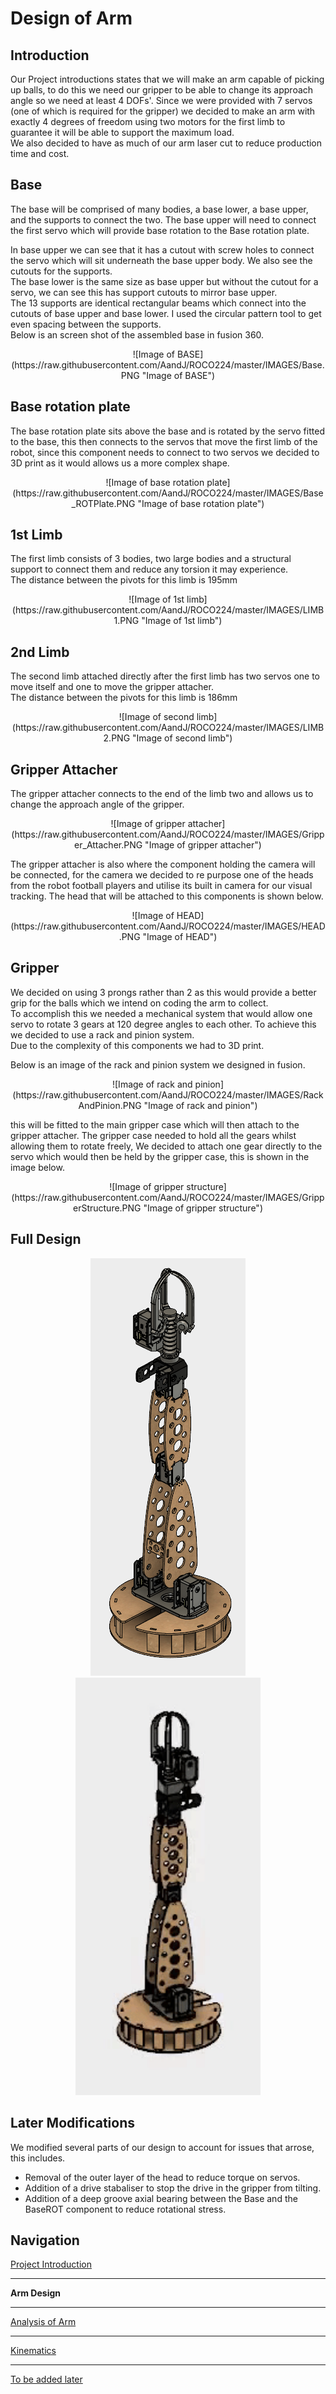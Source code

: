 # Design of Arm  

## Introduction 
 
Our Project introductions states that we will make an arm capable of picking up balls, to do this we need our gripper to be able to change its approach angle so we need at least 4 DOFs'. Since we were provided with 7 servos (one of which is required for the gripper) we decided to make an arm with exactly 4 degrees of freedom using two motors for the first limb to guarantee it will be able to support the maximum load.  
We also decided to have as much of our arm laser cut to reduce production time and cost.  

## Base

The base will be comprised of many bodies, a base lower, a base upper, and the supports to connect the two. The base upper will need to connect the first servo which will provide base rotation to the Base rotation plate.  

In base upper we can see that it has a cutout with screw holes to connect the servo which will sit underneath the base upper body. We also see the cutouts for the supports.  
The base lower is the same size as base upper but without the cutout for a servo, we can see this has support cutouts to mirror base upper.  
The 13 supports are identical rectangular beams which connect into the cutouts of base upper and base lower. I used the circular pattern tool to get even spacing between the supports.  
Below is an screen shot of the assembled base in fusion 360.  

<p align="center">
![Image of BASE](https://raw.githubusercontent.com/AandJ/ROCO224/master/IMAGES/Base.PNG "Image of BASE")  
</p>

## Base rotation plate

The base rotation plate sits above the base and is rotated by the servo fitted to the base, this then connects to the servos that move the first limb of the robot, since this component needs to connect to two servos we decided to 3D print as it would allows us a more complex shape.  

<p align="center">
![Image of base rotation plate](https://raw.githubusercontent.com/AandJ/ROCO224/master/IMAGES/Base_ROTPlate.PNG "Image of base rotation plate")  
</p>

## 1st Limb

The first limb consists of 3 bodies, two large bodies and a structural support to connect them and reduce any torsion it may experience.  
The distance between the pivots for this limb is 195mm  

<p align="center">
![Image of 1st limb](https://raw.githubusercontent.com/AandJ/ROCO224/master/IMAGES/LIMB1.PNG "Image of 1st limb")  
</p>

## 2nd Limb

The second limb attached directly after the first limb has two servos one to move itself and one to move the gripper attacher.  
The distance between the pivots for this limb is 186mm  

<p align="center">
![Image of second limb](https://raw.githubusercontent.com/AandJ/ROCO224/master/IMAGES/LIMB2.PNG "Image of second limb")
</p>

## Gripper Attacher

The gripper attacher connects to the end of the limb two and allows us to change the approach angle of the gripper.  

<p align="center">
![Image of gripper attacher](https://raw.githubusercontent.com/AandJ/ROCO224/master/IMAGES/Gripper_Attacher.PNG "Image of gripper attacher")  
</p>

The gripper attacher is also where the component holding the camera will be connected, for the camera we decided to re purpose one of the heads from the robot football players and utilise its built in camera for our visual tracking. The head that will be attached to this components is shown below.  

<p align="center">
![Image of HEAD](https://raw.githubusercontent.com/AandJ/ROCO224/master/IMAGES/HEAD.PNG "Image of HEAD")  
</p>

## Gripper

We decided on using 3 prongs rather than 2 as this would provide a better grip for the balls which we intend on coding the arm to collect.  
To accomplish this we needed a mechanical system that would allow one servo to rotate 3 gears at 120 degree angles to each other. To achieve this we decided to use a rack and pinion system.  
Due to the complexity of this components we had to 3D print.  

Below is an image of the rack and pinion system we designed in fusion.  

<p align="center">
![Image of rack and pinion](https://raw.githubusercontent.com/AandJ/ROCO224/master/IMAGES/RackAndPinion.PNG "Image of rack and pinion")  
</p>

this will be fitted to the main gripper case which will then attach to the gripper attacher. The gripper case needed to hold all the gears whilst allowing them to rotate freely, We decided to attach one gear directly to the servo which would then be held by the gripper case, this is shown in the image below.  

<p align="center">
![Image of gripper structure](https://raw.githubusercontent.com/AandJ/ROCO224/master/IMAGES/GripperStructure.PNG "Image of gripper structure")  
</p>

## Full Design

<p align="center">
<img src="https://raw.githubusercontent.com/AandJ/ROCO224/master/IMAGES/FULL.PNG"/> <img src="https://raw.githubusercontent.com/AandJ/ROCO224/master/IMAGES/FULL_animated.gif" height="668"/>  
</p>

## Later Modifications
We modified several parts of our design to account for issues that arrose, this includes.
* Removal of the outer layer of the head to reduce torque on servos.
* Addition of a drive stabaliser to stop the drive in the gripper from tilting.
* Addition of a deep groove axial bearing between the Base and the BaseROT component to reduce rotational stress.

## Navigation
[Project Introduction](https://github.com/AandJ/ROCO224/blob/master/ProjectIntroduction.md)  
***
__Arm Design__  
***
[Analysis of Arm](https://github.com/AandJ/ROCO224/blob/master/ArmAnalysis.md)  
***
[Kinematics](https://github.com/AandJ/ROCO224/blob/master/kinematics.md)  
***
[To be added later](https://github.com/AandJ/ROCO224/blob/master/NAME.md)  

